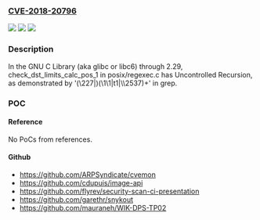 ### [CVE-2018-20796](https://cve.mitre.org/cgi-bin/cvename.cgi?name=CVE-2018-20796)
![](https://img.shields.io/static/v1?label=Product&message=n%2Fa&color=blue)
![](https://img.shields.io/static/v1?label=Version&message=n%2Fa&color=blue)
![](https://img.shields.io/static/v1?label=Vulnerability&message=n%2Fa&color=brighgreen)

### Description

In the GNU C Library (aka glibc or libc6) through 2.29, check_dst_limits_calc_pos_1 in posix/regexec.c has Uncontrolled Recursion, as demonstrated by '(\227|)(\\1\\1|t1|\\\2537)+' in grep.

### POC

#### Reference
No PoCs from references.

#### Github
- https://github.com/ARPSyndicate/cvemon
- https://github.com/cdupuis/image-api
- https://github.com/flyrev/security-scan-ci-presentation
- https://github.com/garethr/snykout
- https://github.com/mauraneh/WIK-DPS-TP02

